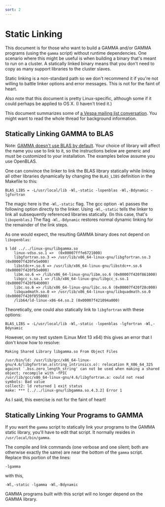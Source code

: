 ```yaml
---
sort: 2
---
```


# Static Linking

This document is for those who want to build a GAMMA and/or GAMMA programs (using the `gamma` script) without runtime dependencies. One scenario where this might be useful is when building a binary that's meant to run on a cluster. A statically linked binary means that you don't need to copy as many support libraries to the cluster slaves.

Static linking is a non-standard path so we don't recommend it if you're not willing to battle linker options and error messages. This is not for the faint of heart.

Also note that this document is pretty Linux-specific, although some if it could perhaps be applied to OS X. (I haven't tried it.) 

This document summarizes some of 
[a Vespa mailing list conversation](http://tech.groups.yahoo.com/group/vespa-mrs/message/537).
You might want to read the whole thread for background information.


## Statically Linking GAMMA to BLAS

Note: [GAMMA doesn't use BLAS by default](../performance/GammaWithBlasLapack.md). Your choice of library will affect the name you use to link to it, so the instructions below are generic and must be customized to your installation. The examples below assume you use OpenBLAS.

One can convince the linker to link the BLAS library statically while linking all other libraries dynamically by changing the `BLAS_LIBS` definition in the Makefile to this:
```
BLAS_LIBS = -L/usr/local/lib -Wl,-static -lopenblas -Wl,-Bdynamic -lgfortran 
```

The magic here is the `-Wl,-static` flag. The gcc option `-Wl` passes the following option directly to the linker. Using `-Wl,-static` tells the linker to link all subsequently referenced libraries statically. (In this case, that's 
`libopenblas`.) The flag `-Wl,-Bdynamic` restores normal dynamic linking for the remainder of the link steps. 

As one would expect, the resulting GAMMA binary does not depend on `libopenblas`:
```
$ ldd ../../linux-gnu/libgamma.so
	linux-vdso.so.1 =>  (0x00007fffe6721000)
	libgfortran.so.3 => /usr/lib/x86_64-linux-gnu/libgfortran.so.3 (0x00007f420fe5e000)
	libstdc++.so.6 => /usr/lib/x86_64-linux-gnu/libstdc++.so.6 (0x00007f420fb5e000)
	libm.so.6 => /lib/x86_64-linux-gnu/libm.so.6 (0x00007f420f861000)
	libgcc_s.so.1 => /lib/x86_64-linux-gnu/libgcc_s.so.1 (0x00007f420f64b000)
	libc.so.6 => /lib/x86_64-linux-gnu/libc.so.6 (0x00007f420f28c000)
	libquadmath.so.0 => /usr/lib/x86_64-linux-gnu/libquadmath.so.0 (0x00007f420f055000)
	/lib64/ld-linux-x86-64.so.2 (0x00007f421094a000)
```

Theoretically, one could also statically link to `libgfortran` with these options:
```
BLAS_LIBS = -L/usr/local/lib -Wl,-static -lopenblas -lgfortran -Wl,-Bdynamic 
```

However, on my test system (Linux Mint 13 x64) this gives an error that I don't know how to resolve:
```
Making Shared Library libgamma.so From Object Files

/usr/bin/ld: /usr/lib/gcc/x86_64-linux-gnu/4.6/libgfortran.a(string_intrinsics.o): relocation R_X86_64_32S against `.bss.zero_length_string' can not be used when making a shared object; recompile with -fPIC
/usr/lib/gcc/x86_64-linux-gnu/4.6/libgfortran.a: could not read symbols: Bad value
collect2: ld returned 1 exit status
make: *** [../../linux-gnu/libgamma.so.4.3.2] Error 1
```

As I said, this exercise is not for the faint of heart!


## Statically Linking Your Programs to GAMMA

If you want the `gamma` script to statically link your programs to the GAMMA static library, you'll have to edit that script. It normally resides in `/usr/local/bin/gamma`. 

The compile and link commands (one verbose and one silent; both are otherwise exactly the same) are near the bottom of the `gamma` script. Replace this portion of the lines:

```
-lgamma
```

with this,

```
-Wl,-static -lgamma -Wl,-Bdynamic
```

GAMMA programs built with this script will no longer depend on the GAMMA library.
